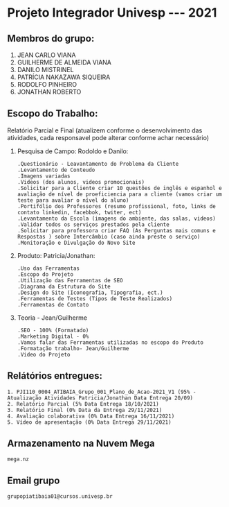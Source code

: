 # Projeto Integrador Univesp --- 2021

## Membros do grupo:

 1. JEAN CARLO VIANA
 2. GUILHERME DE ALMEIDA VIANA
 3. DANILO MISTRINEL
 4. PATRÍCIA NAKAZAWA SIQUEIRA
 5. RODOLFO PINHEIRO
 6. JONATHAN ROBERTO


## Escopo do Trabalho:

Relatório Parcial e Final (atualizem conforme o desenvolvimento das atividades, cada responsavel pode alterar conforme achar necessário)


1. Pesquisa de Campo: Rodoldo e Danilo:  

	```
	.Questionário - Leavantamento do Problema da Cliente  
	.Levantamento de Conteudo  
	.Imagens variadas  
	.Videos (dos alunos, videos promocionais)  
	.Solicitar para a Cliente criar 10 questões de inglês e espanhol e avaliação de nível de proeficiencia para a cliente (vamos criar um teste para avaliar o nível do aluno)  
	.Portifólio dos Professores (resumo profissional, foto, links de contato linkedin, facebbok, twiter, ect)  
	.Levantamento da Escola (imagens do ambiente, das salas, videos)  
	.Validar todos os serviços prestados pela cliente  
	.Solicitar para professora criar FAQ (As Perguntas mais comuns e Respostas ) sobre Intercâmbio (caso ainda preste o serviço)  
	.Monitoração e Divulgação do Novo Site  
	```

2.	Produto: Patricia/Jonathan:  

	```
	.Uso das Ferramentas  
	.Escopo do Projeto  
	.Utilização das Ferramentas de SEO  
	.Diagrama da Estrutura do Site  
	.Design do Site (Iconografia, Tipografia, ect.)  
	.Ferramentas de Testes (Tipos de Teste Realizados)  
	.Ferramentas de Contato 
	```

3.	Teoria - Jean/Guilherme  

	```
	.SEO - 100% (Formatado)  
	.Marketing Digital - 0%  
	.Vamos falar das Ferramentas utilizadas no escopo do Produto  
	.Formatação trabalho- Jean/Guilherme  
	.Video do Projeto  
	```

## Relátórios entregues:

	1. PJI110_0004_ATIBAIA_Grupo_001_Plano_de_Acao-2021_V1 (95% - Atualização Atividades Patricia/Jonathan Data Entrega 20/09)
	2. Relatório Parcial (5% Data Entrega 18/10/2021)
	3. Relatório Final (0% Data da Entrega 29/11/2021)
	4. Avaliação colaborativa (0% Data Entrega 16/11/2021)
	5. Vídeo de apresentação (0% Data Entrega 29/11/2021)



## Armazenamento na Nuvem Mega  
```mega.nz```  

## Email grupo  
```grupopiatibaia01@cursos.univesp.br```  


